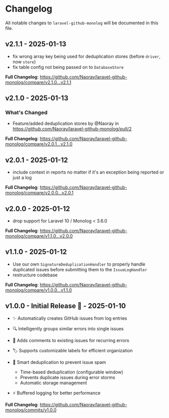 # Changelog

All notable changes to `laravel-github-monolog` will be documented in this file.

## v2.1.1 - 2025-01-13

- fix wrong array key being used for deduplication stores (before `driver`, now `store`)
- fix table config not being passed on to `DatabaseStore`

**Full Changelog**: https://github.com/Naoray/laravel-github-monolog/compare/v2.1.0...v2.1.1

## v2.1.0 - 2025-01-13

### What's Changed

* Feature/added deduplication stores by @Naoray in https://github.com/Naoray/laravel-github-monolog/pull/2

**Full Changelog**: https://github.com/Naoray/laravel-github-monolog/compare/v2.0.1...v2.1.0

## v2.0.1 - 2025-01-12

- include context in reports no matter if it's an exception being reported or just a log

**Full Changelog**: https://github.com/Naoray/laravel-github-monolog/compare/v2.0.0...v2.0.1

## v2.0.0 - 2025-01-12

- drop support for Laravel 10 / Monolog < 3.6.0

**Full Changelog**: https://github.com/Naoray/laravel-github-monolog/compare/v1.1.0...v2.0.0

## v1.1.0 - 2025-01-12

- Use our own `SignatureDeduplicationHandler` to properly handle duplicated issues before submitting them to the `IssueLogHandler`
- restructure codebase

**Full Changelog**: https://github.com/Naoray/laravel-github-monolog/compare/v1.0.0...v1.1.0

## v1.0.0 - Initial Release 🚀 - 2025-01-10

- ✨ Automatically creates GitHub issues from log entries
  
- 🔍 Intelligently groups similar errors into single issues
  
- 💬 Adds comments to existing issues for recurring errors
  
- 🏷️ Supports customizable labels for efficient organization
  
- 🎯 Smart deduplication to prevent issue spam
  
  - Time-based deduplication (configurable window)
  - Prevents duplicate issues during error storms
  - Automatic storage management
  
- ⚡️ Buffered logging for better performance
  

**Full Changelog**: https://github.com/Naoray/laravel-github-monolog/commits/v1.0.0
